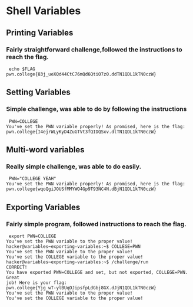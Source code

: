 # Shell Variables
## Printing Variables 
### Fairly straightforward challenge,followed the instructions to reach the flag.
```
 echo $FLAG
pwn.college{83j_ueXQd44CtC76mQd6QtiO7z0.ddTN1QDL1kTN0czW}
```

## Setting Variables
###   Simple challenge, was able to do by following the instructions 
```
 PWN=COLLEGE
You've set the PWN variable properly! As promised, here is the flag:
pwn.college{I4ejrWLyKyD4ZuGTVt3fQIDQSxv.dlTN1QDL1kTN0czW}
```

## Multi-word variables 
### Really simple challenge, was able to do easily. 
```
 PWN="COLLEGE YEAH"
You've set the PWN variable properly! As promised, here is the flag:
pwn.college{wqoQgiJOUSfMMYWO4Gp9T93NC4N.dBjN1QDL1kTN0czW}
```

## Exporting Variables 
###  Fairly simple program, followed instructions to reach the flag.
```
 export PWN=COLLEGE
You've set the PWN variable to the proper value!
hacker@variables~exporting-variables:~$ COLLEGE=PWN
You've set the PWN variable to the proper value!
You've set the COLLEGE variable to the proper value!
hacker@variables~exporting-variables:~$ /challenge/run
CORRECT!
You have exported PWN=COLLEGE and set, but not exported, COLLEGE=PWN. Great
job! Here is your flag:
pwn.college{Yjg_wT-ylBUqOJipsfpLdGbj8GX.dJjN1QDL1kTN0czW}
You've set the PWN variable to the proper value!
You've set the COLLEGE variable to the proper value!
```
